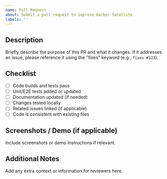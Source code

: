 ```yaml
---
name: Pull Request
about: Submit a pull request to improve Harbor Satellite
labels: ''
---
```


## Description

Briefly describe the purpose of this PR and what it changes. If it addresses an issue, please reference it using the "fixes" keyword (e.g., `fixes #123`).

## Checklist

- [ ] Code builds and tests pass
- [ ] Unit/E2E tests added or updated
- [ ] Documentation updated (if needed)
- [ ] Changes tested locally
- [ ] Related issues linked (if applicable)
- [ ] Code is consistent with existing files

## Screenshots / Demo (if applicable)

Include screenshots or demo instructions if relevant.

## Additional Notes

Add any extra context or information for reviewers here.